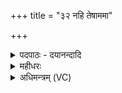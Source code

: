 +++
title = "३२ नहि तेषाममा"

+++
<details><summary>पदपाठः - दयानन्दादि</summary>

न॒हि। तेषा॑म्। अ॒मा। च॒न। न। अध्व॒स्वित्यध्व॑ऽसु। वा॒र॒णेषु॑। ईशे॑। रि॒पुः। अ॒घश॑ँस॒ इत्य॒घऽश॑ँसः। ३२।
</details>

<details><summary>महीधरः</summary>

म० अमाशब्दो गृहनामसु पठितः (निघ० ३।४ ।११)। चनशब्दोऽप्यर्थे । अमा चन गृहेऽपि वर्तमानानां । तेषां तथा वारणेषु चोरव्याघ्रादयो यत्र स्थिता निवारयन्ति पथिकान् ते वारणास्तेषु चोरव्याघ्रभयाढ्येषु अध्वसु मार्गेषु वा वर्तमानानां तेषां मित्रार्यमवरुणैस्त्रिभिर्देवैः पालितानां यजमानानामुपद्रवायेति शेषः । अघशंसः सर्वदा पापस्य प्रशंसको रिपुः शत्रुः नहि ईशे समर्थो न भवति । 'लोपस्त आत्मनेपदेषु' (पा. ७।१।४१) इति तलोपः । 'अधीगत्यर्थदयेशां कर्मणि' ( पा० २।३। ५२ ) इति तेषामिति षष्ठी। मित्रादिभिः पालितानामस्माकं गृहेऽरण्ये वा नास्ति शत्रुबाध इत्यर्थः ॥ ३२॥  
त्रयस्त्रिंशी।
</details>

<details><summary>अधिमन्त्रम् (VC)</summary>

- आदित्यो देवता
- सप्तधृतिर्वारुणिर्ऋषिः
- निचृद् गायत्री
- षड्जः
</details>